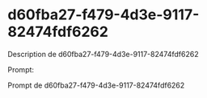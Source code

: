 # d60fba27-f479-4d3e-9117-82474fdf6262

Description de d60fba27-f479-4d3e-9117-82474fdf6262

Prompt:

Prompt de d60fba27-f479-4d3e-9117-82474fdf6262